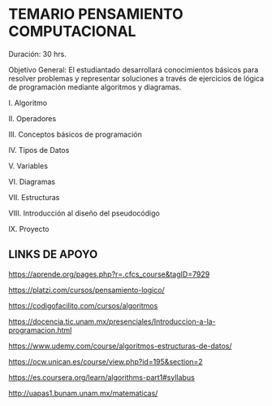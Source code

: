 # TEMARIO PENSAMIENTO COMPUTACIONAL
Duración: 30 hrs. 

Objetivo General: El estudiantado desarrollará conocimientos básicos para
resolver problemas y representar soluciones a través de ejercicios de lógica de
programación mediante algoritmos y diagramas.

I. Algoritmo

II. Operadores

III. Conceptos básicos de programación

IV. Tipos de Datos

V. Variables

VI. Diagramas

VII. Estructuras

VIII. Introducción al diseño del pseudocódigo

IX. Proyecto

## LINKS DE APOYO
https://aprende.org/pages.php?r=.cfcs_course&tagID=7929

https://platzi.com/cursos/pensamiento-logico/

https://codigofacilito.com/cursos/algoritmos

https://docencia.tic.unam.mx/presenciales/Introduccion-a-la-programacion.html

https://www.udemy.com/course/algoritmos-estructuras-de-datos/

https://ocw.unican.es/course/view.php?id=195&section=2

https://es.coursera.org/learn/algorithms-part1#syllabus

http://uapas1.bunam.unam.mx/matematicas/
